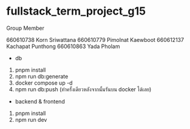 # fullstack_term_project_g15

Group Member

660610738	Korn Sriwattana	660610779	Pimolnat Kaewboot	660612137	Kachapat Punthong	660610863	Yada Pholam

- db 
1. pnpm install
2. npm run db:generate
3. docker compose up -d
4. npm run db:push
(ทำครั้งเดียวหลังจากนั้นรันบน docker ได้เลย)

- backend & frontend
1. pnpm install 
2. npm run dev 
